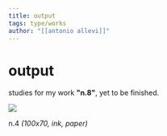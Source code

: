 ```yaml
---
title: output
tags: type/works
author: "[[antonio allevi]]"
---
```

# output
studies for my work **"n.8"**, yet to be finished.

<img src="/assets\IMG_2632.PNG"/>

n.4 
_(100x70, ink, paper)_



